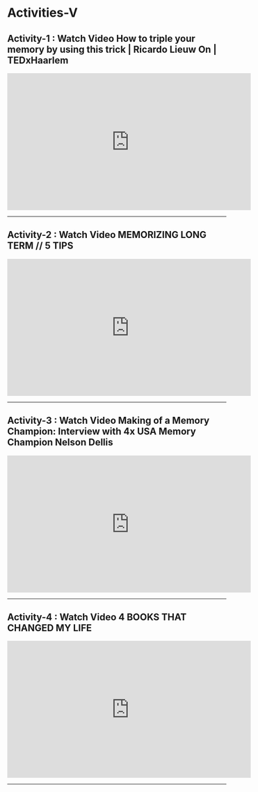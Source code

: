 # Activities-V

## Activity-1 : Watch Video How to triple your memory by using this trick | Ricardo Lieuw On | TEDxHaarlem

<iframe width="560" height="315" src="https://www.youtube.com/embed/JsC9ZHi79jo" title="YouTube video player" frameborder="0" allow="accelerometer; autoplay; clipboard-write; encrypted-media; gyroscope; picture-in-picture" allowfullscreen></iframe>

---

## Activity-2 : Watch Video MEMORIZING LONG TERM // 5 TIPS

<iframe width="560" height="315" src="https://www.youtube.com/embed/j0DiQ_NXjQA" title="YouTube video player" frameborder="0" allow="accelerometer; autoplay; clipboard-write; encrypted-media; gyroscope; picture-in-picture" allowfullscreen></iframe>

---

## Activity-3 : Watch Video Making of a Memory Champion: Interview with 4x USA Memory Champion Nelson Dellis

<iframe width="560" height="315" src="https://www.youtube.com/embed/VniDo4CPdQM" title="YouTube video player" frameborder="0" allow="accelerometer; autoplay; clipboard-write; encrypted-media; gyroscope; picture-in-picture" allowfullscreen></iframe>

---

## Activity-4 : Watch Video 4 BOOKS THAT CHANGED MY LIFE

<iframe width="560" height="315" src="https://www.youtube.com/embed/v2fkFDlTQIA" title="YouTube video player" frameborder="0" allow="accelerometer; autoplay; clipboard-write; encrypted-media; gyroscope; picture-in-picture" allowfullscreen></iframe>

---